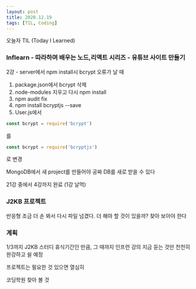 ```yaml
---
layout: post
title: 2020.12.19
tags: [TIL, Coding]
---
```


오늘자 TIL (Today I Learned)
### Inflearn - 따라하며 배우는 노드,리액트 시리즈 - 유튜브 사이트 만들기

2강 - server에서 npm install시 bcrypt 오류가 날 때

1. package.json에서 bcrypt 삭제
2. node-modules 지우고 다시 npm install
3. npm audit fix
4. npm install bcryptjs --save
5. User.js에서 

```javascript
const bcrypt = require('bcrypt')
```

를

```javascript
const bcrypt = require('bcryptjs')
```

로 변경

MongoDB에서 새 project를 만들어야 공짜 DB를 새로 받을 수 있다

21강 중에서 4강까지 완료 (1강 날먹)

### J2KB 프로젝트

반응형 조금 더 손 봐서 다시 파일 넘겼다.
더 해야 할 것이 있을까? 찾아 보아야 한다

### 계획

1/3까지 J2KB 스터디 휴식기간인 만큼,
그 때까지 인프런 강의 지금 듣는 것만 천천히 완강하고 쉴 예정

프로젝트는 필요한 것 있으면 열심히

코딩학원 찾아 볼 것

